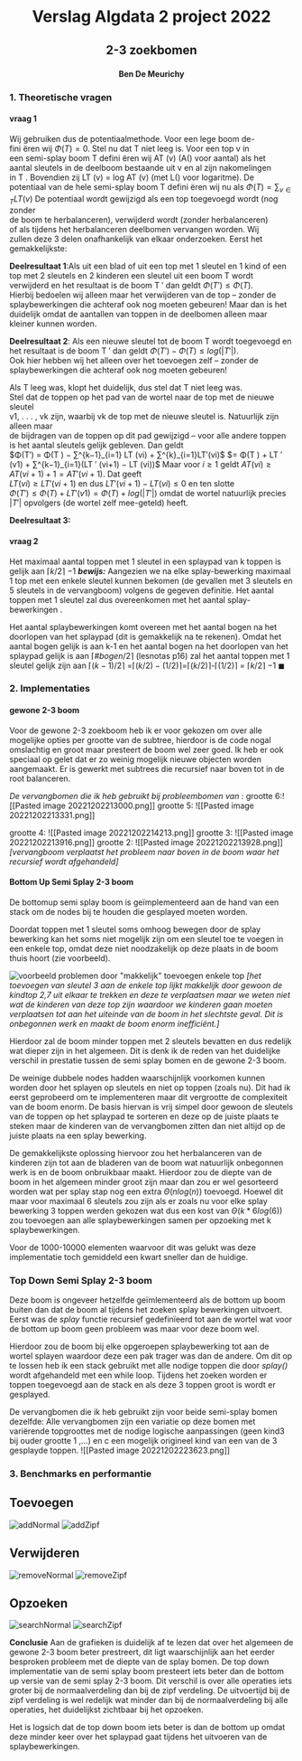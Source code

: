 # <p style= "text-align: center;"> Verslag Algdata 2 project 2022</p>
## <p style= "text-align: center;"> 2-3 zoekbomen</p>
#### <p style = "text-align: center;">Ben De Meurichy</p>
<p style="page-break-before: always"></p>

### 1. Theoretische vragen
#### vraag 1
Wij gebruiken dus de potentiaalmethode. Voor een lege boom de-  
fini ̈eren wij $Φ(T ) = 0$. Stel nu dat T niet leeg is. Voor een top v in  
een semi-splay boom T defini ̈eren wij AT (v) (A() voor aantal) als het  
aantal sleutels in de deelboom bestaande uit v en al zijn nakomelingen  
in T . Bovendien zij LT (v) = log AT (v) (met L() voor logaritme). De  
potentiaal van de hele semi-splay boom T defini ̈eren wij nu als  $Φ(T ) = \sum_{v∈T}LT (v)$ 
De potentiaal wordt gewijzigd als een top toegevoegd wordt (nog zonder  
de boom te herbalanceren), verwijderd wordt (zonder herbalanceren)  
of als tijdens het herbalanceren deelbomen vervangen worden. Wij  
zullen deze 3 delen onafhankelijk van elkaar onderzoeken. Eerst het  
gemakkelijkste:  

**Deelresultaat 1**:Als uit een blad of uit een top met 1 sleutel en 1 kind of een top met 2 sleutels en 2 kinderen een sleutel uit een  boom T wordt verwijderd en het resultaat is de boom T ′ dan geldt $Φ(T ′) ≤ Φ(T )$.  
Hierbij bedoelen wij alleen maar het verwijderen van de top – zonder de splaybewerkingen die achteraf ook nog moeten gebeuren! Maar dan is het duidelijk omdat de aantallen van toppen in de deelbomen alleen maar kleiner kunnen worden.

**Deelresultaat 2**: Als een nieuwe sleutel tot de boom T wordt toegevoegd en het resultaat is de boom T ′ dan geldt $Φ(T ′) − Φ(T ) ≤ log(|T ′|)$.  
Ook hier hebben wij het alleen over het toevoegen zelf – zonder de  splaybewerkingen die achteraf ook nog moeten gebeuren!

Als T leeg was, klopt het duidelijk, dus stel dat T niet leeg was.  
Stel dat de toppen op het pad van de wortel naar de top met de nieuwe sleutel  
v1, . . . , vk zijn, waarbij vk de top met de nieuwe sleutel is. Natuurlijk zijn alleen maar  
de bijdragen van de toppen op dit pad gewijzigd – voor alle andere toppen is het aantal sleutels gelijk gebleven. Dan geldt  
$Φ(T′) = Φ(T ) − ∑^{k−1}_{i=1} LT (vi) + ∑^{k}_{i=1}LT′(vi)$
$= Φ(T ) + LT ′ (v1) + ∑^{k−1}_{i=1}(LT ′ (vi+1) − LT (vi))$
Maar voor $i ≥ 1$ geldt $AT (vi) ≥ AT (vi+1) + 1 = AT ′ (vi+1)$. Dat geeft  
$LT (vi) ≥ LT ′ (vi+1)$ en dus $LT ′ (vi+1) − LT (vi) ≤ 0$ en ten slotte  
$Φ(T ′) ≤ Φ(T ) + LT ′ (v1) = Φ(T ) + log(|T ′|)$
omdat de wortel natuurlijk precies $|T ′|$ opvolgers (de wortel zelf mee-geteld) heeft.

**Deelresultaat 3:** 

#### vraag 2
Het maximaal aantal toppen met 1 sleutel in een splaypad van k toppen is gelijk aan $\lceil$$k/2$$\rceil$ $-1$
__*bewijs:*__
Aangezien we na elke splay-bewerking maximaal 1 top met een enkele sleutel kunnen bekomen (de gevallen met 3 sleutels en 5 sleutels in de vervangboom) volgens de gegeven definitie.
Het aantal toppen met 1 sleutel zal dus overeenkomen met het aantal splay-bewerkingen .

Het aantal splaybewerkingen komt overeen met het aantal bogen na het doorlopen van het splaypad (dit is gemakkelijk na te rekenen). 
Omdat het aantal bogen gelijk is aan k-1 en het aantal bogen na het doorlopen van het splaypad gelijk is aan $\lceil$$\#bogen/2$$\rceil$ (lesnotas p16) zal het aantal toppen met 1 sleutel gelijk zijn aan 
$\lceil$$(k-1)/2$$\rceil$ =$\lceil$$(k/2)-(1/2)$$\rceil$=$\lceil$$(k/2)$$\rceil$-$\lceil$$(1/2)$$\rceil$ = $\lceil$$k/2$$\rceil$ $-1$ $\blacksquare$
<P style="page-break-before: always"></p>

### 2.  Implementaties

#### gewone 2-3 boom

Voor de gewone 2-3 zoekboom heb ik er voor gekozen om over alle mogelijke opties per grootte van de subtree, hierdoor is de code nogal omslachtig en groot maar presteert de boom wel zeer goed.
Ik heb er ook speciaal op gelet dat er zo weinig mogelijk nieuwe objecten worden aangemaakt.
Er is gewerkt met subtrees die recursief naar boven tot in de root balanceren.

*De vervangbomen die ik heb gebruikt bij probleembomen van :*
grootte 6:![[Pasted image 20221202213000.png]]
grootte 5:
![[Pasted image 20221202213331.png]] 
<P style="page-break-before: always"></p>

grootte 4:
![[Pasted image 20221202214213.png]]
grootte 3:
![[Pasted image 20221202213916.png]]
grootte 2:
![[Pasted image 20221202213928.png]]
*[vervangboom verplaatst het probleem naar boven in de boom waar het recursief wordt afgehandeld]*
<P style="page-break-before: always"></p>

#### Bottom Up Semi Splay 2-3 boom
De bottomup semi splay boom is geïmplementeerd aan de hand van een stack om de nodes bij te houden die gesplayed moeten worden.

Doordat toppen met 1 sleutel soms omhoog bewegen door de splay bewerking kan het soms niet mogelijk zijn om een sleutel toe te voegen in een enkele top, omdat deze niet noodzakelijk op deze plaats in de boom thuis hoort (zie voorbeeld).

![voorbeeld problemen door "makkelijk" toevoegen enkele top](probleemToevoegen.png "voorbeeld")
*[het toevoegen van sleutel 3 aan de enkele top lijkt makkelijk door gewoon de kindtop 2,7 uit elkaar te trekken en deze te verplaatsen maar we weten niet wat de kinderen van deze top zijn waardoor we kinderen gaan moeten verplaatsen tot aan het uiteinde van de boom in het slechtste geval. Dit is onbegonnen werk en maakt de boom enorm inefficiënt.]*

Hierdoor zal de boom minder toppen met 2 sleutels bevatten en dus redelijk wat dieper zijn in het algemeen.
Dit is denk ik de reden van het duidelijke verschil in prestatie tussen de semi splay bomen en de gewone 2-3 boom.

De weinige dubbele nodes hadden waarschijnlijk voorkomen kunnen worden door het splayen op sleutels en niet op toppen (zoals nu). Dit had ik eerst geprobeerd om te implementeren maar dit vergrootte de complexiteit van de boom enorm.
De basis hiervan is vrij simpel door gewoon de sleutels van de toppen op het splaypad te sorteren en deze op de juiste plaats te steken maar de kinderen van de vervangbomen zitten dan niet altijd op de juiste plaats na een splay bewerking.

De gemakkelijkste oplossing hiervoor zou het herbalanceren van de kinderen zijn tot aan de bladeren van de boom wat natuurlijk onbegonnen werk is en de boom onbruikbaar maakt. 
Hierdoor zou de diepte van de boom in het algemeen minder groot zijn maar dan zou er wel gesorteerd worden wat per splay stap nog een extra $\Theta (nlog(n))$ toevoegd.
Hoewel dit maar voor maximaal 6 sleutels zou zijn als er zoals nu voor elke splay bewerking 3 toppen werden gekozen wat dus een kost van $\Theta(k*6log(6))$ zou toevoegen aan alle splaybewerkingen samen per opzoeking met k splaybewerkingen. 

Voor de 1000-10000 elementen waarvoor dit was gelukt was deze implementatie toch gemiddeld een kwart sneller dan de huidige.

### Top Down Semi Splay 2-3 boom

Deze boom is ongeveer hetzelfde geïmlementeerd als de bottom up boom buiten dan dat de boom al tijdens het zoeken splay bewerkingen uitvoert.
Eerst was de *splay* functie recursief gedefinïeerd tot aan de wortel wat voor de bottom up boom geen probleem was maar voor deze boom wel.

Hierdoor zou de boom bij elke opgeroepen splaybewerking tot aan de wortel splayen waardoor deze een pak trager was dan de andere.
Om dit op te lossen heb ik een stack gebruikt met alle nodige toppen die door *splay()* wordt afgehandeld met een while loop. 
Tijdens het zoeken worden er toppen toegevoegd aan de stack en als deze 3 toppen groot is wordt er gesplayed.

De vervangbomen die ik heb gebruikt zijn voor beide semi-splay bomen dezelfde:
Alle vervangbomen zijn een variatie op deze bomen met variërende topgroottes met de nodige logische aanpassingen (geen kind3 bij ouder grootte 1 ,...) en c een mogelijk origineel kind van een van de 3 gesplayde toppen.
![[Pasted image 20221202223623.png]]
<P style="page-break-before: always"></p>

### 3. Benchmarks en performantie
**Toevoegen**
---
![addNormal](addNormal.png "addNormal")
![addZipf](addZipf.png "addZipf")
<P style="page-break-before: always"></p>

**Verwijderen**
---
![removeNormal](removeNormal.png "removeNormal;")
![removeZipf](removeZipf.png "removeZipf")
<P style="page-break-before: always"></p>

**Opzoeken**
---
![searchNormal](searchNormal.png "searchNormal")
![searchZipf](searchZipf.png "searchZipf") 

**Conclusie**
Aan de grafieken is duidelijk af te lezen dat over het algemeen de gewone 2-3 boom beter prestreert, dit ligt waarschijnlijk aan het eerder besproken probleem met de diepte van de splay bomen.
De top down implementatie van de semi splay boom presteert iets beter dan de bottom up versie van de semi splay 2-3 boom. 
Dit verschil is over alle operaties iets groter bij de normaalverdeling dan bij de zipf verdeling.
De uitvoertijd bij de zipf verdeling is wel redelijk wat minder dan bij de normaalverdeling bij alle operaties, het duidelijkst zichtbaar bij het opzoeken.

Het is logsich dat de top down boom iets beter is dan de bottom up omdat deze minder keer over het splaypad gaat tijdens het uitvoeren van de splaybewerkingen.